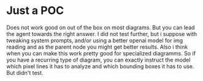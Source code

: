 # Just a POC

Does not work good on out of the box on most diagrams. But you can lead the
agent towards the right answer. I did not test further, but i suppose with
tweaking system prompts, and/or using a better openai model for img reading and
as the parent node you might get better results. Also i think when you can make
this work pretty good for specialized diagramms. So if you have a recurring type of diagram, you can exactly instruct the model which pixel lines it has to
analyze and which bounding boxes it has to use. But didn't test.
